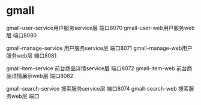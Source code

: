 # gmall
gmall-user-service用户服务service层 端口8070
gmall-user-web用户服务web层 端口8080

gmall-manage-service 用户服务service层 端口8071
gmall-manage-web用户服务web层 端口8081

gmall-item-service 前台商品详情service层 端口8072
gmall-item-web  前台商品详情展示web层 端口8082

gmall-search-service  搜索服务service层 端口8074
gmall-search-web   搜索服务web层  端口 